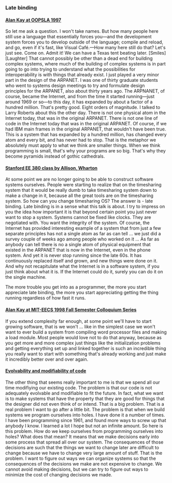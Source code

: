 ### Late binding

#### [Alan Kay at OOPSLA 1997](http://www.youtube.com/watch?v=oKg1hTOQXoY&t=45m54s)  

So let me ask a question. I won't take names. But how many people here still use a language that essentially forces you—and the development system forces you to develop outside of the language; compile and reload, and go, even if it's fast, like Visual Café.—How many here still do that? Let's just see. Come on. Admit it! We can have a Texas tent beating later. [Smiles] [Laughter] That cannot possibly be other than a dead end for building complex systems, where much of the building of complex systems is in part going to go into trying to understand what the possibilities for interoperability is with things that already exist. I just played a very minor part in the design of the ARPANET. I was one of thirty graduate students who went to systems design meetings to try and formulate design principles for the ARPANET, also about thirty years ago. The ARPNANET, of course, became the Internet, and from the time it started running—just around 1969 or so—to this day, it has expanded by about a factor of a hundred million. That's pretty good. Eight orders of magnitude. I talked to Larry Roberts about this the other day. There is not one physical atom in the Internet today, that was in the original ARPANET. There is not one line of code in the Internet today that was in the original ARPANET. Of course, if we had IBM main frames in the original ARPANET, that wouldn't have been true. This is a system that has expanded by a hundred million, has changed every atom and every bit, and has never had to stop. That is the metaphor we absolutely must apply to what we think are smaller things. When we think programming is small, that's why your programs are so big. That's why they become pyramids instead of gothic cathedrals.

#### [Stanford EE 380 class by Allison, Wharton](https://www.youtube.com/watch?v=G8X-yvDWClc)  

At some point we are no longer going to be able to construct software systems ourselves. People were starting to realize that on the timesharing system that it would be really dumb to take timesharing system down to make a change in it, because all the great tools are on the timesharing system. So how can you change timesharing OS? The answer is - late binding. Late binding is in a sense what this talk is about. I try to impress on you the idea how important it is that beyond certain point you just never want to stop a system. Systems cannot be fixed like clocks. They are negotiated with. You want the integrity of the system. Of course, the Internet has provided interesting example of a system that from just a few separate principles has not a single atom as far as can tell ... we just did a survey couple of weeks ago among people who worked on it ... As far as anybody can tell there is no a single atom of physical equipment that existed in the ARPANET that is now in the Internet, even in the phone system. And yet it is never stop running since the late 60s. It has continuously replaced itself and grown, and new things were done on it. And why not recapitulate what the Internet is in a software system, if you just think about what it is. If the Internet could do it, surely you can do it on the single machine. 

The more trouble you get into as a programmer, the more you start appreciate late binding, the more you start appreciating getting the thing running regardless of how fast it runs.

#### [Alan Kay at MIT-EECS 1998 Fall Semester Colloquium Series](http://www.youtube.com/watch?v=BUud1gcbS9k&t=33m56s)
If you extend complexity far enough, at some point we'll have to start growing software, that is we won't ... like in the simplest case we won't want to ever build a system from compiling word processor files and making a load module. Most people
would love not to do that anyway, because as you get more and more complex just things like the initialization problems and getting everything set up and linked together is such an incredible thing you really want to start with something that's already working and just make it incredibly better over and over again.

#### [Evolvability and modifiability of code](https://www.youtube.com/watch?v=O3tVctB_VSU)
The other thing that seems really important to me is that we spend all our time modifiying our existing code. The problem is that our code is not adequately evolvable and modifiable to fit the future. In fact, what we want is to make systems that have the property that they are good for things that the designer did not even think of or intend. That is a big problem. That is a real problem I want to go after a little bit. The problem is that when we build systems we program ourselves into holes. I have done it a number of times. I have been programming since 1961, and found more ways to screw up that anybody I know. I learned a lot I hope but not an infinite amount. So here is this problem. How do we keep ourselves from programming ourselves into holes? What does that mean? It means that we make decisions early into some process that spread all over our system. The consequences of those decisions are such that the things we want to change later are difficult to change because we have to change very large amount of stuff. That is the problem. I want to figure out ways we can organize systems so that the consequences of the decisions we make are not expensive to change. We cannot avoid making decisions, but we can try to figure out ways to minimize the cost of changing decisions we made.
